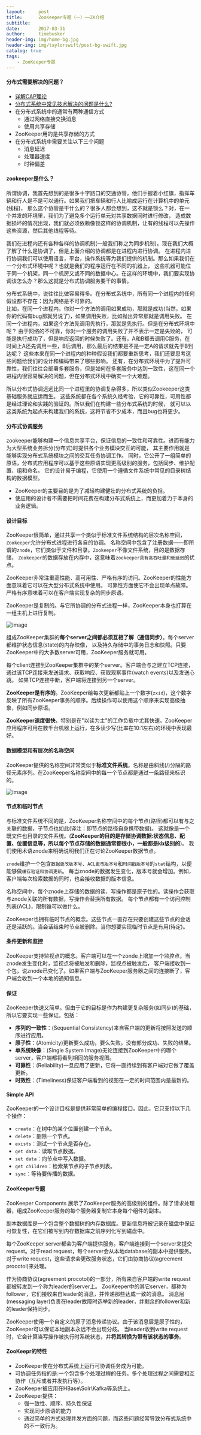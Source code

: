 ```yaml
---
layout:     post
title:      ZooKeeper专题（一）——ZK介绍
subtitle:   
date:       2017-03-31
author:     timebusker
header-img: img/home-bg.jpg
header-img: img/taylorswift/post-bg-swift.jpg
catalog: true
tags:
    - ZooKeeper专题
---  
```


#### 分布式需要解决的问题？
+ [详解CAP理论](https://blog.csdn.net/ybdesire/article/details/78704786)
+ [分布式系统中常见技术解决的问题是什么?](http://oserror.com/distributed/system-principle/)
+ 在分布式系统中的通常有两种通信方式
  - 通过网络直接交换消息
  - 使用共享存储
+ ZooKeeper用的是共享存储的方式
+ 在分布式系统中需要关注以下三个问题
  - 消息延迟
  - 处理器速度
  - 时钟偏差 

#### zookeeper是什么？
所谓协调，我首先想到的是很多十字路口的交通协管，他们手握着小红旗，指挥车辆和行人是不是可以通行。如果我们把车辆和行人比喻成运行在计算机中的单元(线程)，
那么这个协管是干什么的？很多人都会想到，这不就是锁么？对，在一个并发的环境里，我们为了避免多个运行单元对共享数据同时进行修改，
造成数据损坏的情况出现，我们就必须依赖像锁这样的协调机制，让有的线程可以先操作这些资源，然后其他线程等待。

我们在进程内还有各种各样的协调机制(一般我们称之为同步机制)。现在我们大概了解了什么是协调了，但是上面介绍的协调都是在进程内进行协调。
在进程内进行协调我们可以使用语言，平台，操作系统等为我们提供的机制。那么如果我们在一个分布式环境中呢？也就是我们的程序运行在不同的机器上，
这些机器可能位于同一个机架，同一个机房又或不同的数据中心。在这样的环境中，我们要实现协调该怎么办？那么这就是分布式协调服务要干的事情。

分布式系统中，说往往比做容易得多。在分布式系统中，所有同一个进程内的任何假设都不存在：因为网络是不可靠的。   
比如，在同一个进程内，你对一个方法的调用如果成功，那就是成功(当然，如果你的代码有bug那就另说了)，如果调用失败，比如抛出异常那就是调用失败。
在同一个进程内，如果这个方法先调用先执行，那就是先执行。但是在分布式环境中呢？ 由于网络的不可靠，你对一个服务的调用失败了并不表示一定是失败的，
可能是执行成功了，但是响应返回的时候失败了。还有，A和B都去调用C服务，在时间上A还先调用一些，B后调用，那么最后的结果是不是一定A的请求就先于B到达呢？ 
这些本来在同一个进程内的种种假设我们都要重新思考，我们还要思考这些问题给我们的设计和编码带来了哪些影响。
还有，在分布式环境中为了提升可靠性，我们往往会部署多套服务，但是如何在多套服务中达到一致性，这在同一个进程内很容易解决的问题，但在分布式环境中确实一个大难题。  

所以分布式协调远远比同一个进程里的协调复杂得多，所以类似Zookeeper这类基础服务就应运而生。
这些系统都在各个系统久经考验，它的可靠性，可用性都是经过理论和实践的验证的。所以我们在构建一些分布式系统的时候，
就可以以这类系统为起点来构建我们的系统，这将节省不少成本，而且bug也将更少。

#### 分布式协调服务
zookeeper能够构建一个信息共享平台，保证信息的一致性和可靠性。进而有能力为大型系统业务拆分(分布式)时提供各个业务模块交互的可能，
其主要作用就是能够实现分布式系统模块之间的交互任务协调工作。
同时，它公开了一组简单的原语，分布式应用程序可以基于这些原语实现更高级别的服务，包括同步、维护配置、组和命名。
它的设计易于编程，它使用一个遵循文件系统中常见的目录树结构的数据模型。

+ ZooKeeper的主要目的是为了减轻构建健壮的分布式系统的负担。  
+ 使应用的设计者不需要把时间花费在构建分布式系统上，而更加着力于本身的业务逻辑。   

#### 设计目标
ZooKeeper很简单，通过共享一个类似于标准文件系统结构的层次名称空间，`Zookeeper`允许分布式进程进行各自的协调。
名称空间中包含了注册数据——即所谓的`znode`，它们类似于文件和目录。`Zookeeper`不像文件系统，目的是数据存储，
`Zookeeper`的数据存放在内存中，这意味着`zookeeper具有高吞吐量和低延迟`的优点。  
 
ZooKeeper非常注重高性能、高可用性、严格有序的访问。ZooKeeper的性能方面意味着它可以在大型分布式系统中使用。
可靠性方面使它不会出现单点故障。严格有序意味着可以在客户端实现复杂的同步原语。   

ZooKeeper是复制的。与它所协调的分布式进程一样，ZooKeeper本身也打算在一组主机上进行复制。

![image](https://raw.githubusercontent.com/timebusker/timebusker.github.io/master/img/zookeeper/zookeeper.png?raw=true) 

组成ZooKeeper集群的**每个server之间都必须互相了解（通信同步）**。每个server都维护状态信息(state)的内存映像，
以及持久存储中的事务日志和快照。只要ZooKeeper中的大多数server可用，ZooKeeper服务就可用。    

每个client连接到ZooKeeper集群中的某个server。客户端会与之建立TCP连接，通过该TCP连接来发送请求、获取响应、获取观察事件(watch events)以及发送心跳。
如果TCP连接中断，客户端将连接到另一个server。  

**ZooKeeper是有序的**。ZooKeeper给每次更新都贴上一个数字(`zxid`)，这个数字反映了所有ZooKeeper事务的顺序。后续操作可以使用这个顺序来实现高级抽象，例如同步原语。  

**ZooKeeper速度很快**，特别是在"以读为主"的工作负载中尤其快速。ZooKeeper应用程序可用在数千台机器上运行，在多读少写(比率在10:1左右)的环境中表现最好。

#### 数据模型和有层次的名称空间
ZooKeeper提供的名称空间非常类似于**标准文件系统**。名称是由斜线(/)分隔的路径元素序列。在ZooKeeper名称空间中的每一个节点都是通过一条路径来标识的。

![image](https://raw.githubusercontent.com/timebusker/timebusker.github.io/master/img/zookeeper/zookeeper-a.png?raw=true) 

#### 节点和临时节点
与标准文件系统不同的是，ZooKeeper名称空间中的每个节点(路径)都可以有与之关联的数据，子节点也如此(译注：即节点的路径自身携带数据)。
这就像是一个既文件也目录的文件系统。(**ZooKeeper的目的是存储协调数据:状态信息、配置、位置信息等，所以每个节点存储的数据通常都很小，一般都是kb级别的**)。
我们使用术语znode来明确说明我们正在讨论ZooKeeper数据节点。   

`znode`维护一个包含`数据更改版本号`、`ACL更改版本号`和`时间戳版本号`的`stat`结构，以便能够做`缓存验证和协调更新`。
每当znode的数据发生变化，版本号就会增加。例如，客户端每次检索数据的同时，也会接收数据的版本信息。

名称空间中，每个znode上存储的数据的读、写操作都是原子性的。读操作会获取与znode关联的所有数据，写操作会替换所有数据。
每个节点都有一个访问控制列表(ACL)，限制谁可以做什么。

ZooKeeper也拥有临时节点的概念。这些节点一直存在只要创建这些节点的会话还是活跃的。当会话结束时节点被删除。当你想要实现临时节点是有用(待定)。

#### 条件更新和监控
ZooKeeper支持监视点的概念。客户端可以在一个zonde上增加一个监控点，当znode发生变化时，监视点将被触发和删除，监视点被触发后，
客户端接收到一个包，说znode已变化了。如果客户端与ZooKeeper服务器之间的连接断了，客户端会收到一个本地的通知信息。

#### 保证
ZooKeeper快速又简单。但由于它的目标是作为构建更复杂服务(如同步)的基础，所以它要实现一些保证。包括：
- **序列的一致性**：(Sequential Consistency)来自客户端的更新将按照发送的顺序进行应用。
- **原子性**：(Atomicity)更新要么成功，要么失败。没有部分成功、失败的结果。
- **单系统映像**：(Single System Image)无论连接到ZooKeeper中的哪个server，客户端都将看到相同的服务视图。
- **可靠性**：(Reliability)一旦应用了更新，它将一直持续到有客户端对它做了覆盖更新。
- **时效性**：(Timeliness)保证客户端看到的视图在一定的时间范围内是最新的。

#### Simple API
ZooKeeper的一个设计目标是提供非常简单的编程接口。因此，它只支持以下几个操作：
- `create`：在树中的某个位置创建一个节点。
- `delete`：删除一个节点。
- `exists`：测试一个节点是否存在。
- `get data`：读取节点数据。
- `set data`：向节点中写入数据。
- `get children`：检索某节点的子节点列表。
- `sync`：等待要传播的数据。

#### ZooKeeper专题
ZooKeeper Components 展示了ZooKeeper服务的高级别的组件。除了请求处理器，组成ZooKeeper服务的每个服务器复制它本身每个组件的副本。

副本数据库是一个包含整个数据树的内存数据库。更新信息将被记录在磁盘中保证可恢复性，在它们被写到内存数据库之前序列化写到磁盘中。

每个ZooKeeper server都会为客户端提供服务。客户端连接到一个server来提交request。对于read request，每个server会从本地database的副本中提供服务。
对于write request，这些请求会更改服务状态，它们由协商协议(agreement procotol)来处理。

作为协商协议(agreement procotol)的一部分，所有来自客户端的write request都被转发到一个称为leader的server上。
ZooKeeper中的其它server，都称为follower，它们接收来自leader的消息，并传递那些达成一致的消息。
消息层(messaging layer)负责在leader故障时选举新的leader，并剩余的follower和新的leader保持同步。

ZooKeeper使用一个自定义的原子消息传递协议。由于该消息层是原子性的，ZooKeeper可以保证本地副本永远不会出现分歧。
当leader收到write request时，它会计算当写操作被执行时系统状态，并**将其转换为带有该状态的事务**。  

#### ZooKeepr的特性
+ ZooKeeper使在分布式系统上运行可协调任务成为可能。  
+ 可协调任务指的是:一个包含多个处理过程的任务。多个处理过程之间需要相互协作（互斥或者并发执行等）。  
+ ZooKeeper被应用在HBase\Solr\Kafka等系统上。  
+ ZooKeeper提供：
   - 强一致性、顺序、持久性保证
   - 实现同步原语的能力
   - 通过简单的方式处理并发方面的问题，而这些问题经常导致分布式系统中的不一致行为。  
   